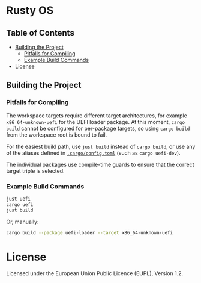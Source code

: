 # Rusty OS

## Table of Contents

<!-- START doctoc generated TOC please keep comment here to allow auto update -->
<!-- DON'T EDIT THIS SECTION, INSTEAD RE-RUN doctoc TO UPDATE -->

  - [Building the Project](#building-the-project)
    - [Pitfalls for Compiling](#pitfalls-for-compiling)
    - [Example Build Commands](#example-build-commands)
- [License](#license)

<!-- END doctoc generated TOC please keep comment here to allow auto update -->

## Building the Project

### Pitfalls for Compiling

The workspace targets require different target architectures, for example `x86_64-unknown-uefi` for
the UEFI loader package. At this moment, `cargo build`
cannot be configured for per-package targets, so
using `cargo build` from the workspace root is bound to
fail.

For the easiest build path, use `just build` instead
of `cargo build`, or use any of the aliases defined
in [`.cargo/config.toml`](.cargo/config.toml) (such
as `cargo uefi-dev`).

The individual packages use compile-time guards to
ensure that the correct target triple is selected.

### Example Build Commands

```sh
just uefi
cargo uefi
just build
```

Or, manually:

```sh
cargo build --package uefi-loader --target x86_64-unknown-uefi
```

# License

Licensed under the European Union Public Licence (EUPL), Version 1.2.

